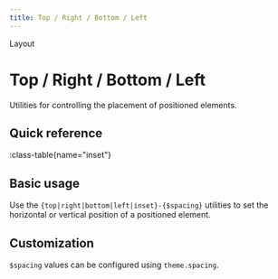 ```yaml
---
title: Top / Right / Bottom / Left
---
```


<span text-primary fw-600>Layout</span>

# Top / Right / Bottom / Left

Utilities for controlling the placement of positioned elements.

## Quick reference

:class-table{name="inset"}

## Basic usage

Use the `{top|right|bottom|left|inset}-{$spacing}` utilities to set the horizontal or vertical position of a positioned element.

## Customization

`$spacing` values can be configured using `theme.spacing`.
